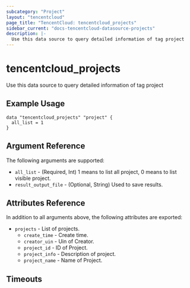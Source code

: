 ```yaml
---
subcategory: "Project"
layout: "tencentcloud"
page_title: "TencentCloud: tencentcloud_projects"
sidebar_current: "docs-tencentcloud-datasource-projects"
description: |-
  Use this data source to query detailed information of tag project
---
```


# tencentcloud_projects

Use this data source to query detailed information of tag project

## Example Usage

```hcl
data "tencentcloud_projects" "project" {
  all_list = 1
}
```

## Argument Reference

The following arguments are supported:

* `all_list` - (Required, Int) 1 means to list all project, 0 means to list visible project.
* `result_output_file` - (Optional, String) Used to save results.

## Attributes Reference

In addition to all arguments above, the following attributes are exported:

* `projects` - List of projects.
  * `create_time` - Create time.
  * `creator_uin` - Uin of Creator.
  * `project_id` - ID of Project.
  * `project_info` - Description of project.
  * `project_name` - Name of Project.


## Timeouts

<no value>



